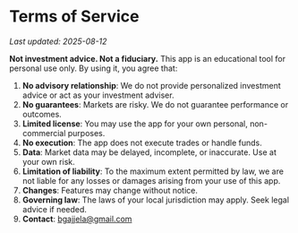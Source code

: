 # Terms of Service
_Last updated: 2025-08-12_

**Not investment advice. Not a fiduciary.** This app is an educational tool for personal use only.
By using it, you agree that:

1. **No advisory relationship**: We do not provide personalized investment advice or act as your investment adviser.
2. **No guarantees**: Markets are risky. We do not guarantee performance or outcomes.
3. **Limited license**: You may use the app for your own personal, non-commercial purposes.
4. **No execution**: The app does not execute trades or handle funds.
5. **Data**: Market data may be delayed, incomplete, or inaccurate. Use at your own risk.
6. **Limitation of liability**: To the maximum extent permitted by law, we are not liable for any losses or damages arising from your use of this app.
7. **Changes**: Features may change without notice.
8. **Governing law**: The laws of your local jurisdiction may apply. Seek legal advice if needed.
9. **Contact**: bgajjela@gmail.com